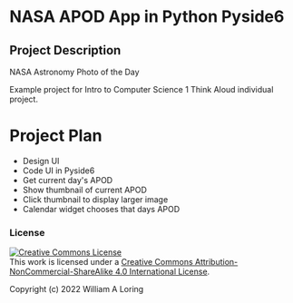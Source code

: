 # NASA APOD App in Python Pyside6
## Project Description
NASA Astronomy Photo of the Day

Example project for Intro to Computer Science 1 Think Aloud individual project.

# Project Plan
- Design UI
- Code UI in Pyside6
- Get current day's APOD
- Show thumbnail of current APOD
- Click thumbnail to display larger image
- Calendar widget chooses that days APOD

### License
<a rel="license" href="http://creativecommons.org/licenses/by-nc-sa/4.0/"><img alt="Creative Commons License" style="border-width:0" src="https://i.creativecommons.org/l/by-nc-sa/4.0/88x31.png" /></a><br />This work is licensed under a <a rel="license" href="http://creativecommons.org/licenses/by-nc-sa/4.0/">Creative Commons Attribution-NonCommercial-ShareAlike 4.0 International License</a>.

Copyright (c) 2022 William A Loring
